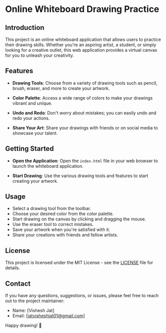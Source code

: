 # Online Whiteboard Drawing Practice

## Introduction

This project is an online whiteboard application that allows users to practice their drawing skills. Whether you're an aspiring artist, a student, or simply looking for a creative outlet, this web application provides a virtual canvas for you to unleash your creativity.

## Features

- **Drawing Tools**: Choose from a variety of drawing tools such as pencil, brush, eraser, and more to create your artwork.

- **Color Palette**: Access a wide range of colors to make your drawings vibrant and unique.

- **Undo and Redo**: Don't worry about mistakes; you can easily undo and redo your actions.
  
- **Share Your Art**: Share your drawings with friends or on social media to showcase your talent.

## Getting Started

- **Open the Application**: Open the `index.html` file in your web browser to launch the whiteboard application.

- **Start Drawing**: Use the various drawing tools and features to start creating your artwork.

## Usage

- Select a drawing tool from the toolbar.
- Choose your desired color from the color palette.
- Start drawing on the canvas by clicking and dragging the mouse.
- Use the eraser tool to correct mistakes.
- Save your artwork when you're satisfied with it.
- Share your creations with friends and fellow artists.

## License

This project is licensed under the MIT License - see the [LICENSE](LICENSE) file for details.

## Contact

If you have any questions, suggestions, or issues, please feel free to reach out to the project maintainer:

- Name: [Vishesh Jat]
- Email: [jatvisheshjat01@gmail.com]

Happy drawing! 🎨


